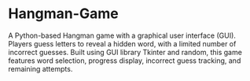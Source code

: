 # Hangman-Game
A Python-based Hangman game with a graphical user interface (GUI). Players guess letters to reveal a hidden word, with a limited number of incorrect guesses. Built using GUI library Tkinter and random, this game features word selection, progress display, incorrect guess tracking, and remaining attempts.
